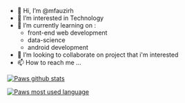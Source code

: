 - 👋 Hi, I’m @mfauzirh
- 👀 I’m interested in Technology
- 🌱 I’m currently learning on :
    * front-end web development
    * data-science
    * android development
- 💞️ I’m looking to collaborate on project that i'm interested
- 📫 How to reach me ...

<!---
Hi welcome to my profile
--->

[![Paws github stats](https://github-readme-stats.vercel.app/api?username=mfauzirh&count_private=true&show_icons=true&theme=radical&hide_rank=false)](https://github.com/anuraghazra/github-readme-stats)

[![Paws most used language](https://github-readme-stats.vercel.app/api/top-langs/?username=mfauzirh)](https://github.com/anuraghazra/github-readme-stats)
